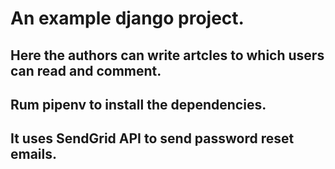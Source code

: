 # An example django project.

## Here the authors can write artcles to which users can read and comment.

## Rum pipenv to install the dependencies.

## It uses SendGrid API to send password reset emails.